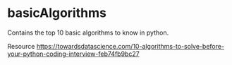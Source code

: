 # basicAlgorithms
Contains the top 10 basic algorithms to know in python.

Resource
https://towardsdatascience.com/10-algorithms-to-solve-before-your-python-coding-interview-feb74fb9bc27